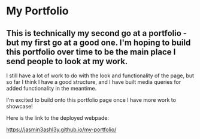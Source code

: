 # My Portfolio

## This is technically my second go at a portfolio - but my first go at a good one. I'm hoping to build this portfolio over time to be the main place I send people to look at my work. 

I still have a lot of work to do with the look and functionality of the page, but so far I think I have a good structure, and I have built media queries for added functionality in the meantime. 

I'm excited to build onto this portfolio page once I have more work to showcase!

Here is the link to the deployed webpade:

https://jasmin3ashl3y.github.io/my-portfolio/